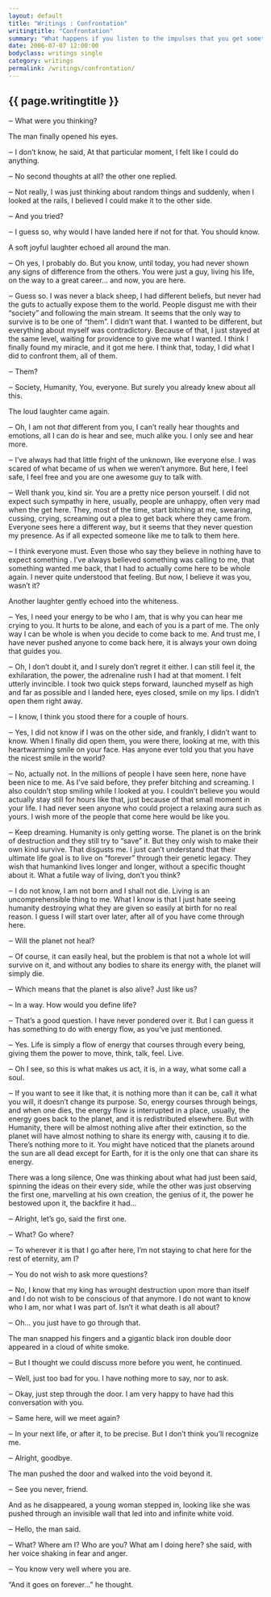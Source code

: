 ```yaml
---
layout: default
title: "Writings : Confrontation"
writingtitle: "Confrontation"
summary: "What happens if you listen to the impulses that you get sometimes?"
date: 2006-07-07 12:00:00
bodyclass: writings single
category: writings
permalink: /writings/confrontation/
---
```


## {{ page.writingtitle }} ##

‒ What were you thinking?

The man finally opened his eyes.

‒ I don’t know, he said, At that particular moment, I felt like I could do
anything.

‒ No second thoughts at all? the other one replied.

‒ Not really, I was just thinking about random things and suddenly, when I
looked at the rails, I believed I could make it to the other side.

‒ And you tried?

‒ I guess so, why would I have landed here if not for that. You should know.

A soft joyful laughter echoed all around the man.

‒ Oh yes, I probably do. But you know, until today, you had never shown any
signs of difference from the others. You were just a guy, living his life, on
the way to a great career... and now, you are here.

‒ Guess so. I was never a black sheep, I had different beliefs, but never had
the guts to actually expose them to the world. People disgust me with their
“society” and following the main stream. It seems that the only way to survive
is to be one of “them”. I didn’t want that. I wanted to be different, but
everything about myself was contradictory. Because of that, I just stayed at the
same level, waiting for providence to give me what I wanted. I think I finally
found my miracle, and it got me here. I think that, today, I did what I did to
confront them, all of them.

‒ Them?

‒ Society, Humanity, You, everyone. But surely you already knew about all
this.

The loud laughter came again.

‒ Oh, I am not _that_ different from you, I can’t really hear thoughts
and emotions, all I can do is hear and see, much alike you. I only see and hear
more.

‒ I’ve always had that little fright of the unknown, like everyone else. I
was scared of what became of us when we weren’t anymore. But here, I feel safe,
I feel free and you are one awesome guy to talk with.

‒ Well thank you, kind sir. You are a pretty nice person yourself. I did not
expect such sympathy in here, usually, people are unhappy, often very mad when
the get here. They, most of the time, start bitching at me, swearing, cussing,
crying, screaming out a plea to get back where they came from. Everyone sees
here a different way, but it seems that they never question my presence. As if
all expected someone like me to talk to them here.

‒ I think everyone must. Even those who say they believe in nothing have to
expect something . I’ve always believed something was calling to me, that
something wanted me back, that I had to actually come here to be whole again. I
never quite understood that feeling. But now, I believe it was you, wasn’t it?

Another laughter gently echoed into the whiteness.

‒ Yes, I need your energy to be who I am, that is why you can hear me crying
to you. It hurts to be alone, and each of you is a part of me. The only way I
can be whole is when you decide to come back to me. And trust me, I have never
pushed anyone to come back here, it is always your own doing that guides you.

‒ Oh, I don’t doubt it, and I surely don’t regret it either. I can still feel
it, the exhilaration, the power, the adrenaline rush I had at that moment. I
felt utterly invincible. I took two quick steps forward, launched myself as high
and far as possible and I landed here, eyes closed, smile on my lips. I didn’t
open them right away.

‒ I know, I think you stood there for a couple of hours.

‒ Yes, I did not know if I was on the other side, and frankly, I didn’t want
to know. When I finally did open them, you were there, looking at me, with this
heartwarming smile on your face. Has anyone ever told you that you have the
nicest smile in the world?

‒ No, actually not. In the millions of people I have seen here, none have
been nice to me. As I’ve said before, they prefer bitching and screaming. I also
couldn’t stop smiling while I looked at you. I couldn’t believe you would
actually stay still for hours like that, just because of that small moment in
your life. I had never seen anyone who could project a relaxing aura such as
yours. I wish more of the people that come here would be like you.

‒ Keep dreaming. Humanity is only getting worse. The planet is on the brink
of destruction and they still try to “save” it. But they only wish to make their
own kind survive. That disgusts me. I just can’t understand that their ultimate
life goal is to live on “forever” through their genetic legacy. They wish that
humankind lives longer and longer, without a specific thought about it. What a
futile way of living, don’t you think?

‒ I do not know, I am not born and I shall not die. Living is an
uncomprehensible thing to me. What I know is that I just hate seeing humanity
destroying what they are given so easily at birth for no real reason. I guess I
will start over later, after all of you have come through here.

‒ Will the planet not heal?

‒ Of course, it can easily heal, but the problem is that not a whole lot will
survive on it, and without any bodies to share its energy with, the planet will
simply die.

‒ Which means that the planet is also alive? Just like us?

‒ In a way. How would you define life?

‒ That’s a good question. I have never pondered over it. But I can guess it
has something to do with energy flow, as you’ve just mentioned.

‒ Yes. Life is simply a flow of energy that courses through every being,
giving them the power to move, think, talk, feel. Live.

‒ Oh I see, so this is what makes us act, it is, in a way, what some call a
soul.

‒ If you want to see it like that, it is nothing more than it can be, call it
what you will, it doesn’t change its purpose. So, energy courses through beings,
and when one dies, the energy flow is interrupted in a place, usually, the
energy goes back to the planet, and it is redistributed elsewhere. But with
Humanity, there will be almost nothing alive after their extinction, so the
planet will have almost nothing to share its energy with, causing it to die.
There’s nothing more to it. You might have noticed that the planets around the
sun are all dead except for Earth, for it is the only one that can share its
energy.

There was a long silence, One was thinking about what had just been said,
spinning the ideas on their every side, while the other was just observing the
first one, marvelling at his own creation, the genius of it, the power he
bestowed upon it, the backfire it had...

‒ Alright, let’s go, said the first one.

‒ What? Go where?

‒ To wherever it is that I go after here, I’m not staying to chat here for
the rest of eternity, am I?

‒ You do not wish to ask more questions?

‒ No, I know that my king has wrought destruction upon more than itself and I
do not wish to be conscious of that anymore. I do not want to know who I am, nor
what I was part of. Isn’t it what death is all about?

‒ Oh... you just have to go through that.

The man snapped his fingers and a gigantic black iron double door appeared in
a cloud of white smoke.

‒ But I thought we could discuss more before you went, he continued.

‒ Well, just too bad for you. I have nothing more to say, nor to ask.

‒ Okay, just step through the door. I am very happy to have had this
conversation with you.

‒ Same here, will we meet again?

‒ In your next life, or after it, to be precise. But I don’t think you’ll
recognize me.

‒ Alright, goodbye.

The man pushed the door and walked into the void beyond it.

‒ See you never, friend.

And as he disappeared, a young woman stepped in, looking like she was pushed
through an invisible wall that led into and infinite white void.

‒ Hello, the man said.

‒ What? Where am I? Who are you? What am I doing here? she said, with her
voice shaking in fear and anger.

‒ You know very well where you are.

“And it goes on forever...” he thought.